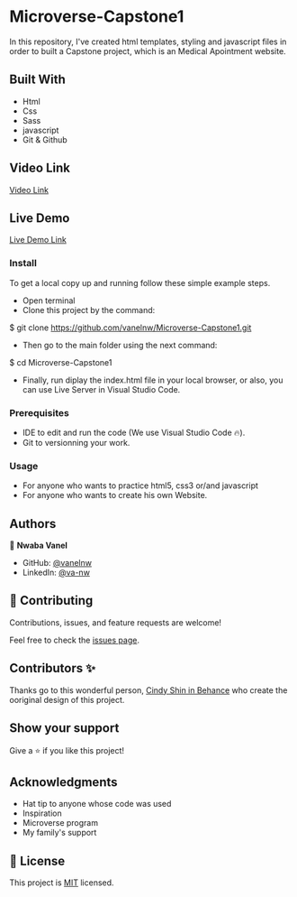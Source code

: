 # Microverse-Capstone1

In this repository, I've created html templates, styling and javascript files in order to built a Capstone project, which is an Medical Apointment website.

## Built With

- Html
- Css
- Sass
- javascript
- Git & Github

## Video Link

[Video Link](https://www.loom.com/share/5b659f0b69e3420084d0c727c94004ba)

## Live Demo

[Live Demo Link](https://vanelnw.github.io/Microverse-Capstone1/)

### Install

To get a local copy up and running follow these simple example steps.

- Open terminal
- Clone this project by the command:

$ git clone https://github.com/vanelnw/Microverse-Capstone1.git

- Then go to the main folder using the next command:

$ cd Microverse-Capstone1

- Finally, run diplay the index.html file in your local browser, or also, you can use Live Server in Visual Studio Code.

### Prerequisites

- IDE to edit and run the code (We use Visual Studio Code 🔥).
- Git to versionning your work.

### Usage

- For anyone who wants to practice html5, css3 or/and javascript
- For anyone who wants to create his own Website.

## Authors

👤 **Nwaba Vanel**

- GitHub: [@vanelnw](https://github.com/vanelnw)
- LinkedIn: [@va-nw](https://www.linkedin.com/in/va-nw)

## 🤝 Contributing

Contributions, issues, and feature requests are welcome!

Feel free to check the [issues page](../../issues/).

## Contributors ✨

Thanks go to this wonderful person, [Cindy Shin in Behance](https://www.behance.net/adagio07) who create the ooriginal design of this project.

## Show your support

Give a ⭐️ if you like this project!

## Acknowledgments

- Hat tip to anyone whose code was used
- Inspiration
- Microverse program
- My family's support

## 📝 License

This project is [MIT](./LICENSE) licensed.
